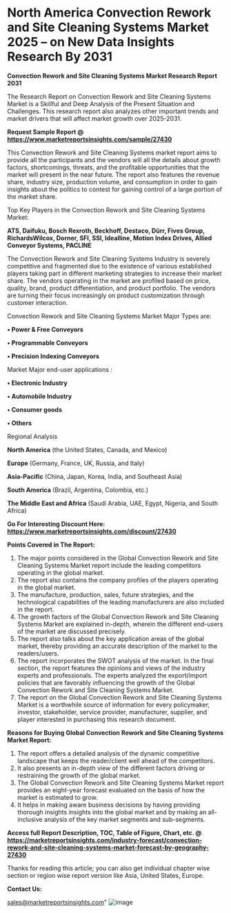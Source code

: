 # North America Convection Rework and Site Cleaning Systems Market 2025 – on New Data Insights Research By 2031

<strong>Convection Rework and Site Cleaning Systems Market Research Report 2031</strong>

The Research Report on Convection Rework and Site Cleaning Systems Market is a Skillful and Deep Analysis of the Present Situation and Challenges. This research report also analyzes other important trends and market drivers that will affect market growth over 2025-2031.

<strong>Request Sample Report @ <a href=https://www.marketreportsinsights.com/sample/27430>https://www.marketreportsinsights.com/sample/27430</a></strong>

This Convection Rework and Site Cleaning Systems market report aims to provide all the participants and the vendors will all the details about growth factors, shortcomings, threats, and the profitable opportunities that the market will present in the near future. The report also features the revenue share, industry size, production volume, and consumption in order to gain insights about the politics to contest for gaining control of a large portion of the market share.

Top Key Players in the Convection Rework and Site Cleaning Systems Market:

<strong>ATS, Daifuku, Bosch Rexroth, Beckhoff, Destaco, Dürr, Fives Group, RichardsWilcox, Dorner, SFI, SSI, Idealline, Motion Index Drives, Allied Conveyor Systems, PACLINE</strong>

The Convection Rework and Site Cleaning Systems Industry is severely competitive and fragmented due to the existence of various established players taking part in different marketing strategies to increase their market share. The vendors operating in the market are profiled based on price, quality, brand, product differentiation, and product portfolio. The vendors are turning their focus increasingly on product customization through customer interaction.

Convection Rework and Site Cleaning Systems Market Major Types are:

<strong>• Power & Free Conveyors

• Programmable Conveyors

• Precision Indexing Conveyors</strong>

Market Major end-user applications :

<strong>• Electronic Industry

• Automobile Industry

• Consumer goods

• Others</strong>

Regional Analysis

</u><strong><b>North America</b></strong> (the United States, Canada, and Mexico)

<strong><b>Europe </b></strong>(Germany, France, UK, Russia, and Italy)

<strong><b>Asia-Pacific</b></strong> (China, Japan, Korea, India, and Southeast Asia)

<strong><b>South America</b></strong> (Brazil, Argentina, Colombia, etc.)

<strong><b>The Middle East and Africa</b></strong> (Saudi Arabia, UAE, Egypt, Nigeria, and South Africa)

<strong>Go For Interesting Discount Here: <a href=https://www.marketreportsinsights.com/discount/27430>https://www.marketreportsinsights.com/discount/27430</a></strong>

<strong>Points Covered in The Report:</strong>
<ol>
  <li>The major points considered in the Global Convection Rework and Site Cleaning Systems Market report include the leading competitors operating in the global market.</li>
  <li>The report also contains the company profiles of the players operating in the global market.</li>
  <li>The manufacture, production, sales, future strategies, and the technological capabilities of the leading manufacturers are also included in the report.</li>
  <li>The growth factors of the Global Convection Rework and Site Cleaning Systems Market are explained in-depth, wherein the different end-users of the market are discussed precisely.</li>
  <li>The report also talks about the key application areas of the global market, thereby providing an accurate description of the market to the readers/users.</li>
  <li>The report incorporates the SWOT analysis of the market. In the final section, the report features the opinions and views of the industry experts and professionals. The experts analyzed the export/import policies that are favorably influencing the growth of the Global Convection Rework and Site Cleaning Systems Market.</li>
  <li>The report on the Global Convection Rework and Site Cleaning Systems Market is a worthwhile source of information for every policymaker, investor, stakeholder, service provider, manufacturer, supplier, and player interested in purchasing this research document.</li>
</ol>
<strong>Reasons for Buying Global Convection Rework and Site Cleaning Systems Market Report:</strong>

<ol>
  <li>The report offers a detailed analysis of the dynamic competitive landscape that keeps the reader/client well ahead of the competitors.</li>
  <li>It also presents an in-depth view of the different factors driving or restraining the growth of the global market.</li>
  <li>The Global Convection Rework and Site Cleaning Systems Market report provides an eight-year forecast evaluated on the basis of how the market is estimated to grow.</li>
  <li>It helps in making aware business decisions by having providing thorough insights insights into the global market and by making an all-inclusive analysis of the key market segments and sub-segments.</li>
</ol>
<strong>Access full Report Description, TOC, Table of Figure, Chart, etc. @ <a href=https://marketreportsinsights.com/industry-forecast/convection-rework-and-site-cleaning-systems-market-forecast-by-geography-27430>https://marketreportsinsights.com/industry-forecast/convection-rework-and-site-cleaning-systems-market-forecast-by-geography-27430</a></strong>


Thanks for reading this article; you can also get individual chapter wise section or region wise report version like Asia, United States, Europe.

<strong>Contact Us:</strong>

sales@marketreportsinsights.com"
![image](https://github.com/user-attachments/assets/612e4bda-07b7-4efb-bc27-dfbda03c348c)
